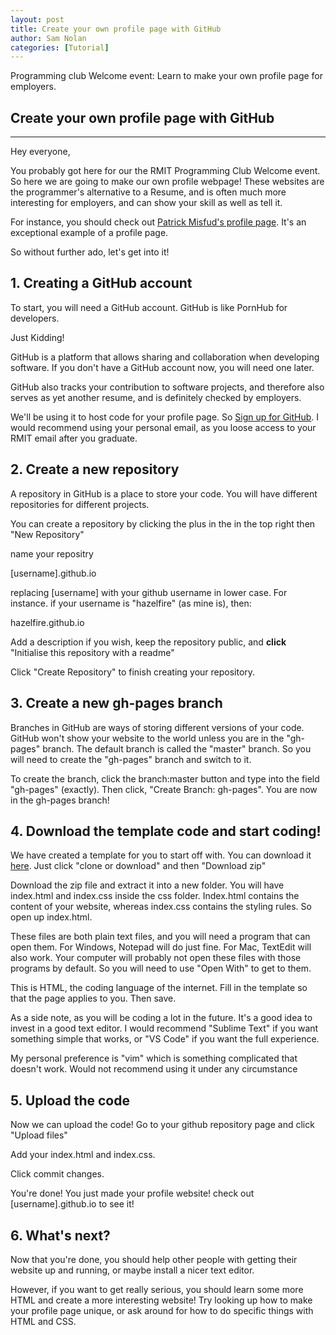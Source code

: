 ```yaml
---
layout: post
title: Create your own profile page with GitHub
author: Sam Nolan
categories: [Tutorial]
---
```


Programming club Welcome event: Learn to make your own profile 
page for employers.

<!-- more -->

## Create your own profile page with GitHub
-----
Hey everyone,

You probably got here for our the RMIT Programming Club Welcome event. So here
we are going to make our own profile webpage! These websites are the programmer's
alternative to a Resume, and is often much more interesting for employers, and can
show your skill as well as tell it.

For instance, you should check out [Patrick Misfud's profile page](https://patrickmfsd.me/).
It's an exceptional example of a profile page.

So without further ado, let's get into it!

## 1. Creating a GitHub account
To start, you will need a GitHub account. GitHub is like PornHub for developers.

Just Kidding!

GitHub is a platform that allows sharing and collaboration when developing software.
If you don't have a GitHub account now, you will need one later.

GitHub also tracks your contribution to software projects, and therefore also serves as yet
another resume, and is definitely checked by employers.

We'll be using it to host code for your profile page. So [Sign up for GitHub](https://github.com/).
I would recommend using your personal email, as you loose access to your RMIT
email after you graduate.

## 2. Create a new repository
A repository in GitHub is a place to store your code. You will have different
repositories for different projects.

You can create a repository by clicking the plus in the in the top right then
"New Repository"

name your repositry

[username].github.io

replacing [username] with your github username in lower case. For instance. if
your username is "hazelfire" (as mine is), then:

hazelfire.github.io

Add a description if you wish, keep the repository public, and **click** "Initialise
this repository with a readme"

Click "Create Repository" to finish creating your repository.

## 3. Create a new gh-pages branch
Branches in GitHub are ways of storing different versions of your code. GitHub
won't show your website to the world unless you are in the "gh-pages" branch.
The default branch is called the "master" branch. So you will need to create the
"gh-pages" branch and switch to it.

To create the branch, click the branch:master button and type into the field
"gh-pages" (exactly). Then click, "Create Branch: gh-pages". You are now in the
gh-pages branch!

## 4. Download the template code and start coding!
We have created a template for you to start off with. You can download it [here](https://github.com/patrickmfsd/simpleProfile.github.io).
Just click "clone or download" and then "Download zip"

Download the zip file and extract it into a new folder. You will have index.html
and index.css inside the css folder. Index.html contains the content of your website, whereas index.css
contains the styling rules. So open up index.html.

These files are both plain text files, and you will need a program that can open
them. For Windows, Notepad will do just fine. For Mac, TextEdit will also work.
Your computer will probably not open these files with those programs by default.
So you will need to use "Open With" to get to them.

This is HTML, the coding language of the internet. Fill in the template so
that the page applies to you. Then save.

As a side note, as you will be coding a lot in the future. It's a good idea to
invest in a good text editor. I would recommend "Sublime Text" if
you want something simple that works, or "VS Code" if you want the full experience.

My personal preference is "vim" which is something complicated that doesn't work.
Would not recommend using it under any circumstance

## 5. Upload the code
Now we can upload the code! Go to your github repository page and click "Upload files"

Add your index.html and index.css.

Click commit changes.

You're done! You just made your profile website! check out [username].github.io
to see it!

## 6. What's next?
Now that you're done, you should help other people with getting their website
up and running, or maybe install a nicer text editor.

However, if you want to get really serious, you should learn some more HTML
and create a more interesting website! Try looking up how to make your profile
page unique, or ask around for how to do specific things with HTML and CSS.
